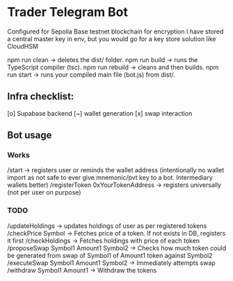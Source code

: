 # Trader Telegram Bot

Configured for Sepolia Base testnet blockchain
for encryption I have stored a central master key in env, but you would go for a key store solution like CloudHSM 

npm run clean → deletes the dist/ folder.
npm run build → runs the TypeScript compiler (tsc).
npm run rebuild → cleans and then builds.
npm run start → runs your compiled main file (bot.js) from dist/.

## Infra checklist:
[o] Supabase backend
[~] wallet generation
[x] swap interaction

## Bot usage

### Works
/start -> registers user or reminds the wallet address (intentionally no wallet import as not safe to ever give mnemonic/pvt key to a bot. Intermediary wallets better)
/registerToken 0xYourTokenAddress -> registers universally (not per user on purpose)

### TODO
/updateHoldings -> updates holdings of user as per registered tokens 
/checkPrice Symbol -> Fetches price of a token. If not exists in DB, registers it first
/checkHoldings -> Fetches holdings with price of each token
/proposeSwap Symbol1 Amount1 Symbol2 -> Checks how much token could be generated from swap of Symbol1 of Amount1 token against Symbol2
/executeSwap Symbol1 Amount1 Symbol2 -> Immediately attempts swap
/withdraw Symbol1 Amount1 -> Withdraw the tokens